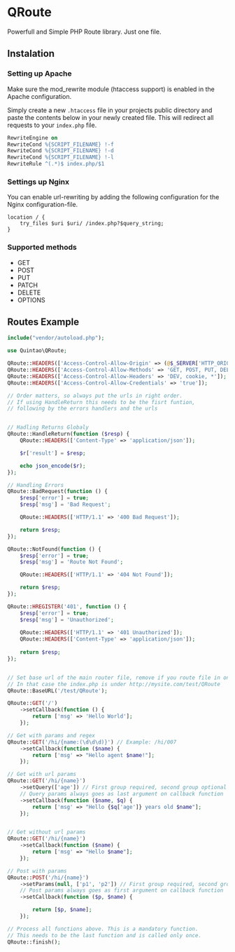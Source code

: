 # QRoute

Powerfull and Simple PHP Route library. Just one file. 

## Instalation

### Setting up Apache

Make sure the mod_rewrite module (htaccess support) is enabled in the Apache configuration.

Simply create a new `.htaccess` file in your projects public directory and paste the contents below in your newly created file. 
This will redirect all requests to your `index.php` file.

```apache
RewriteEngine on
RewriteCond %{SCRIPT_FILENAME} !-f
RewriteCond %{SCRIPT_FILENAME} !-d
RewriteCond %{SCRIPT_FILENAME} !-l
RewriteRule ^(.*)$ index.php/$1
```

### Settings up Nginx
You can enable url-rewriting by adding the following configuration for the Nginx configuration-file.

```
location / {
    try_files $uri $uri/ /index.php?$query_string;
}
```

### Supported methods
* GET
* POST
* PUT 
* PATCH
* DELETE 
* OPTIONS

## Routes Example

```php
include("vendor/autoload.php");

use Quintao\QRoute;

QRoute::HEADERS(['Access-Control-Allow-Origin' => (@$_SERVER['HTTP_ORIGIN']) ?: '*']); // Enable Cors
QRoute::HEADERS(['Access-Control-Allow-Methods' => 'GET, POST, PUT, DELETE, OPTIONS, HEAD']);
QRoute::HEADERS(['Access-Control-Allow-Headers' => 'DEV, cookie, *']);
QRoute::HEADERS(['Access-Control-Allow-Credentials' => 'true']);

// Order matters, so always put the urls in right order.
// If using HandleReturn this needs to be the fisrt funtion,
// following by the errors handlers and the urls 


// Hadling Returns Globaly
QRoute::HandleReturn(function ($resp) {
    QRoute::HEADERS(['Content-Type' => 'application/json']);

    $r['result'] = $resp;

    echo json_encode($r);
});

// Handling Errors
QRoute::BadRequest(function () {
    $resp['error'] = true;
    $resp['msg'] = 'Bad Request';

    QRoute::HEADERS(['HTTP/1.1' => '400 Bad Request']);

    return $resp;
});

QRoute::NotFound(function () {
    $resp['error'] = true;
    $resp['msg'] = 'Route Not Found';

    QRoute::HEADERS(['HTTP/1.1' => '404 Not Found']);

    return $resp;
});

QRoute::HREGISTER('401', function () {
    $resp['error'] = true;
    $resp['msg'] = 'Unauthorized';
    
    QRoute::HEADERS(['HTTP/1.1' => '401 Unauthorized']);
    QRoute::HEADERS(['Content-Type' => 'application/json']);
    
    return $resp;
});


// Set base url of the main router file, remove if you route file in on root diretory.
// In that case the index.php is under http://mysite.com/test/QRoute
QRoute::BaseURL('/test/QRoute'); 

QRoute::GET('/')
    ->setCallback(function () {
        return ['msg' => 'Hello World'];
    });

// Get with params and regex
QRoute::GET('/hi/{name:(\d\d\d)}') // Example: /hi/007
    ->setCallback(function ($name) {
        return ['msg' => "Hello agent $name!"];
    });    

// Get with url params
QRoute::GET('/hi/{name}')
    ->setQuery(['age']) // First group required, second group optional
    // Query params always goes as last argument on callback function
    ->setCallback(function ($name, $q) {               
        return ['msg' => "Hello {$q['age']} years old $name"];        
    });


// Get without url params
QRoute::GET('/hi/{name}')
    ->setCallback(function ($name) {
        return ['msg' => "Hello $name"];
    });

// Post with params
QRoute::POST('/hi/{name}')
    ->setParams(null, ['p1', 'p2']) // First group required, second group optional
    // Post params always goes as first argument on callback function
    ->setCallback(function ($p, $name) {

        return [$p, $name];
    });

// Process all functions above. This is a mandatory function.
// This needs to be the last function and is called only once. 
QRoute::finish();

```